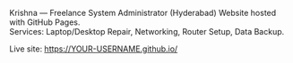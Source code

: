  Krishna — Freelance System Administrator (Hyderabad)
Website hosted with GitHub Pages.  
Services: Laptop/Desktop Repair, Networking, Router Setup, Data Backup.

Live site: https://YOUR-USERNAME.github.io/
